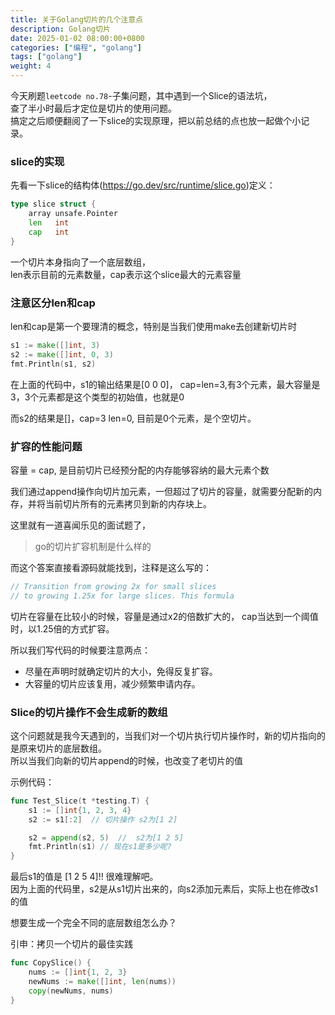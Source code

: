 ```yaml
---
title: 关于Golang切片的几个注意点
description: Golang切片
date: 2025-01-02 08:00:00+0800
categories: ["编程", "golang"]
tags: ["golang"]
weight: 4
---
```


今天刷题`leetcode no.78`-子集问题，其中遇到一个Slice的语法坑，  
查了半小时最后才定位是切片的使用问题。  
搞定之后顺便翻阅了一下slice的实现原理，把以前总结的点也放一起做个小记录。


### slice的实现
先看一下slice的结构体(https://go.dev/src/runtime/slice.go)定义：

``` go
type slice struct {
	array unsafe.Pointer
	len   int
	cap   int
}
```

一个切片本身指向了一个底层数组，  
len表示目前的元素数量，cap表示这个slice最大的元素容量

### 注意区分len和cap
len和cap是第一个要理清的概念，特别是当我们使用make去创建新切片时

``` go
s1 := make([]int, 3) 
s2 := make([]int, 0, 3)
fmt.Println(s1, s2) 
```

在上面的代码中，s1的输出结果是[0 0 0]，
cap=len=3,有3个元素，最大容量是3，3个元素都是这个类型的初始值，也就是0

而s2的结果是[]，cap=3 len=0, 目前是0个元素，是个空切片。

### 扩容的性能问题
容量 = cap, 是目前切片已经预分配的内存能够容纳的最大元素个数

我们通过append操作向切片加元素，一但超过了切片的容量，就需要分配新的内存，并将当前切片所有的元素拷贝到新的内存块上。

这里就有一道喜闻乐见的面试题了，

> go的切片扩容机制是什么样的


而这个答案直接看源码就能找到，注释是这么写的：

``` go
// Transition from growing 2x for small slices
// to growing 1.25x for large slices. This formula
```

切片在容量在比较小的时候，容量是通过x2的倍数扩大的，
cap当达到一个阈值时，以1.25倍的方式扩容。

所以我们写代码的时候要注意两点：  
- 尽量在声明时就确定切片的大小，免得反复扩容。  
- 大容量的切片应该复用，减少频繁申请内存。  

### Slice的切片操作不会生成新的数组  

这个问题就是我今天遇到的，当我们对一个切片执行切片操作时，新的切片指向的是原来切片的底层数组。  
所以当我们向新的切片append的时候，也改变了老切片的值

示例代码：
``` go
func Test_Slice(t *testing.T) {
	s1 := []int{1, 2, 3, 4}
	s2 := s1[:2]  // 切片操作 s2为[1 2]

	s2 = append(s2, 5)  //  s2为[1 2 5]
	fmt.Println(s1) // 现在s1是多少呢?
}
```

最后s1的值是 [1 2 5 4]!! 很难理解吧。  
因为上面的代码里，s2是从s1切片出来的，向s2添加元素后，实际上也在修改s1的值

想要生成一个完全不同的底层数组怎么办？

引申：拷贝一个切片的最佳实践

``` go
func CopySlice() {
	nums := []int{1, 2, 3}
	newNums := make([]int, len(nums))
	copy(newNums, nums)
}
```
